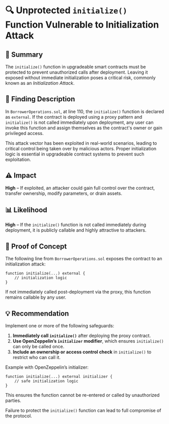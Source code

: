 
# 🔍 Unprotected `initialize()` Function Vulnerable to Initialization Attack

## 📄 Summary
The `initialize()` function in upgradeable smart contracts must be protected to prevent unauthorized calls after deployment. Leaving it exposed without immediate initialization poses a critical risk, commonly known as an *Initialization Attack*.

## 📝 Finding Description
In `BorrowerOperations.sol`, at line 110, the `initialize()` function is declared as `external`. If the contract is deployed using a proxy pattern and `initialize()` is not called immediately upon deployment, any user can invoke this function and assign themselves as the contract's owner or gain privileged access.

This attack vector has been exploited in real-world scenarios, leading to critical control being taken over by malicious actors. Proper initialization logic is essential in upgradeable contract systems to prevent such exploitation.

## ⚠️ Impact
**High** – If exploited, an attacker could gain full control over the contract, transfer ownership, modify parameters, or drain assets.

## 📊 Likelihood
**High** – If the `initialize()` function is not called immediately during deployment, it is publicly callable and highly attractive to attackers.

## 🧪 Proof of Concept
The following line from `BorrowerOperations.sol` exposes the contract to an initialization attack:

```solidity
function initialize(...) external {
    // initialization logic
}
```

If not immediately called post-deployment via the proxy, this function remains callable by any user.

## 💡 Recommendation
Implement one or more of the following safeguards:

1. **Immediately call `initialize()`** after deploying the proxy contract.
2. **Use OpenZeppelin’s `initializer` modifier**, which ensures `initialize()` can only be called once.
3. **Include an ownership or access control check** in `initialize()` to restrict who can call it.

Example with OpenZeppelin’s initializer:

```solidity
function initialize(...) external initializer {
    // safe initialization logic
}
```

This ensures the function cannot be re-entered or called by unauthorized parties.

Failure to protect the `initialize()` function can lead to full compromise of the protocol.
